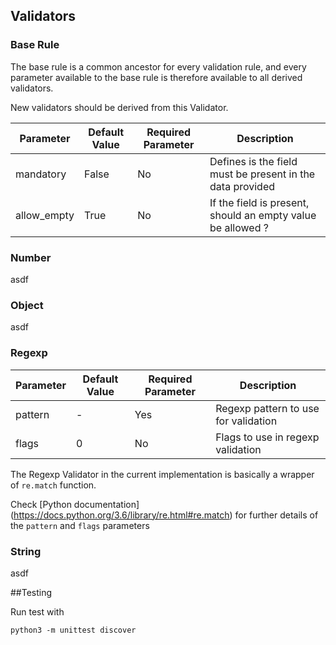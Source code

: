 ## Validators

### Base Rule

The base rule is a common ancestor for every validation rule, and every parameter available to the base rule is therefore available to all derived validators.

New validators should be derived from this Validator.

Parameter | Default Value | Required Parameter | Description
----------|----------|----------|----------
mandatory | False | No |Defines is the field must be present in the data provided
allow_empty | True | No | If the field is present, should an empty value be allowed ?



### Number

asdf

### Object

asdf

### Regexp

Parameter | Default Value | Required Parameter | Description
----------|----------|----------|----------
pattern | - | Yes | Regexp pattern to use for validation
flags | 0 | No | Flags to use in regexp validation

The Regexp Validator in the current implementation is basically a wrapper of `re.match` function.

Check [Python documentation] (https://docs.python.org/3.6/library/re.html#re.match) for further details of the `pattern` and `flags` parameters

### String

asdf





##Testing

Run test with

`python3 -m unittest discover`